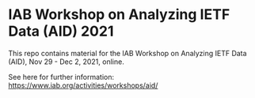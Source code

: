 # IAB Workshop on Analyzing IETF Data (AID) 2021

This repo contains material for the IAB Workshop on Analyzing IETF Data (AID), Nov 29 - Dec 2, 2021, online.

See here for further information: https://www.iab.org/activities/workshops/aid/
